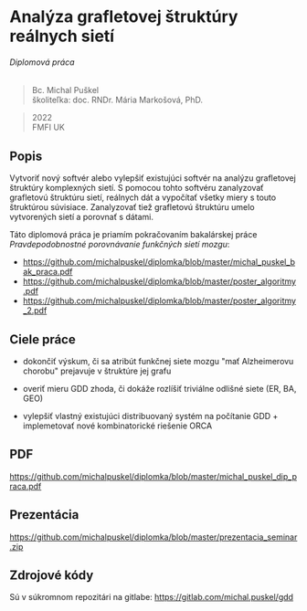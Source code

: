 # Analýza grafletovej štruktúry reálnych sietí
###### Diplomová práca

> Bc. Michal Puškel  
> školiteľka: doc. RNDr. Mária Markošová, PhD. 

> 2022  
> FMFI UK

## Popis

Vytvoriť nový softvér alebo vylepšiť existujúci softvér na analýzu grafletovej štruktúry komplexných sietí. S pomocou tohto softvéru zanalyzovať grafletovú štruktúru sietí, reálnych dát a vypočítať všetky miery s touto štruktúrou súvisiace. Zanalyzovať tiež grafletovú štruktúru umelo vytvorených sietí a porovnať s dátami.

Táto diplomová práca je priamím pokračovaním bakalárskej práce *Pravdepodobnostné porovnávanie funkčných sietí mozgu*:
- https://github.com/michalpuskel/diplomka/blob/master/michal_puskel_bak_praca.pdf
- https://github.com/michalpuskel/diplomka/blob/master/poster_algoritmy.pdf
- https://github.com/michalpuskel/diplomka/blob/master/poster_algoritmy_2.pdf

## Ciele práce

- dokončiť výskum, či sa atribút funkčnej siete mozgu "mať Alzheimerovu chorobu" prejavuje v štruktúre jej grafu

- overiť mieru GDD zhoda, či dokáže rozlíšiť triviálne odlišné siete (ER, BA, GEO)
- vylepšiť vlastný existujúci distribuovaný systém na počítanie GDD + implemetovať nové kombinatorické riešenie ORCA

## PDF

https://github.com/michalpuskel/diplomka/blob/master/michal_puskel_dip_praca.pdf

## Prezentácia

https://github.com/michalpuskel/diplomka/blob/master/prezentacia_seminar.zip

## Zdrojové kódy

Sú v súkromnom repozitári na gitlabe:
https://gitlab.com/michal.puskel/gdd
